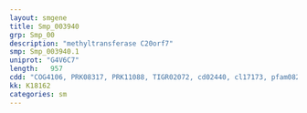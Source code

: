 ```yaml
---
layout: smgene
title: Smp_003940
grp: Smp_00
description: "methyltransferase C20orf7"
smp: Smp_003940.1
uniprot: "G4V6C7"
length:   957
cdd: "COG4106, PRK08317, PRK11088, TIGR02072, cd02440, cl17173, pfam08241, pfam13847"
kk: K18162
categories: sm
---
```

